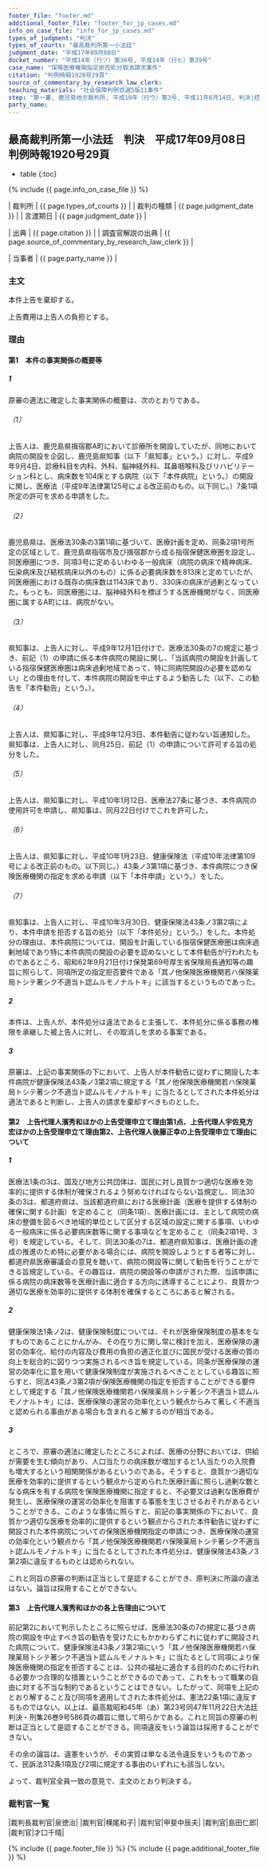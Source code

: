 ```yaml
---
footer_file: "footer.md"
additional_footer_file: "footer_for_jp_cases.md"
info_on_case_file: "info_for_jp_cases.md"
types_of_judgment: "判決"
types_of_courts: "最高裁判所第一小法廷"
judgment_date: "平成17年09月08日"
docket_number: "平成14年（行ツ）第36号, 平成14年（行ヒ）第39号"
case_name: "保険医療機関指定拒否処分取消請求事件"
citation: "判例時報1920号29頁"
source_of_commentary_by_research_law_clerk:
teaching_materials: "社会保障判例百選5版11事件"
step: "第一審, 鹿児島地方裁判所, 平成10年（行ウ）第3号, 平成11年6月14日, 判決|控訴審, 福岡高等裁判所宮崎支部, 平成11年（行コ）第5号, 平成13年10月30日, 判決"
party_name:
---
```


## 最高裁判所第一小法廷　判決　平成17年09月08日　判例時報1920号29頁

* table
{:toc}

{% include {{ page.info_on_case_file }}  %}



| 裁判所 | {{ page.types_of_courts }} |
| 裁判の種類 |  {{ page.judgment_date }}  |
| 言渡期日 |  {{ page.judgment_date }}  |


| 出典 |  {{ page.citation }}  |
| 調査官解説の出典 |  {{ page.source_of_commentary_by_research_law_clerk }}  |


| 当事者 |  {{ page.party_name }}  |




### 主文



本件上告を棄却する。

上告費用は上告人の負担とする。





### 理由



#### 第1　本件の事実関係の概要等

##### 1

原審の適法に確定した事実関係の概要は、次のとおりである。

###### （1）

上告人は、鹿児島県揖宿郡A町において診療所を開設していたが、同地において病院の開設を企図し、鹿児島県知事（以下「県知事」という。）に対し、平成9年9月4日、診療科目を内科、外科、脳神経外科、耳鼻咽喉科及びリハビリテーション科とし、病床数を104床とする病院（以下「本件病院」という。）の開設に関し、医療法（平成9年法律第125号による改正前のもの。以下同じ。）7条1項所定の許可を求める申請をした。

###### （2）

鹿児島県は、医療法30条の3第1項に基づいて、医療計画を定め、同条2項1号所定の区域として、鹿児島県指宿市及び揖宿郡から成る指宿保健医療圏を設定し、同医療圏につき、同項3号に定めるいわゆる一般病床（病院の病床で精神病床、伝染病床及び結核病床以外のもの）に係る必要病床数を813床と定めていたが、同医療圏における既存の病床数は1143床であり、330床の病床が過剰となっていた。もっとも、同医療圏には、脳神経外科を標ぼうする医療機関がなく、同医療圏に属するA町には、病院がない。

###### （3）

県知事は、上告人に対し、平成9年12月1日付けで、医療法30条の7の規定に基づき、前記（1）の申請に係る本件病院の開設に関し、「当該病院の開設を計画している指宿保健医療圏は病床過剰地域であって、特に同病院開設の必要を認めない」との理由を付して、本件病院の開設を中止するよう勧告した（以下、この勧告を「本件勧告」という。）。

###### （4）

上告人は、県知事に対し、平成9年12月3日、本件勧告に従わない旨通知した。県知事は、上告人に対し、同月25日、前記（1）の申請について許可する旨の処分をした。

###### （5）

上告人は、県知事に対し、平成10年1月12日、医療法27条に基づき、本件病院の使用許可を申請し、県知事は、同月22日付けでこれを許可した。

###### （6）

上告人は、県知事に対し、平成10年1月23日、健康保険法（平成10年法律第109号による改正前のもの。以下同じ。）43条ノ3第1項に基づき、本件病院につき保険医療機関の指定を求める申請（以下「本件申請」という。）をした。

###### （7）

県知事は、上告人に対し、平成10年3月30日、健康保険法43条ノ3第2項により、本件申請を拒否する旨の処分（以下「本件処分」という。）をした。本件処分の理由は、本件病院については、開設を計画している指宿保健医療圏は病床過剰地域であり特に本件病院の開設の必要を認めないとして本件勧告が行われたものであるところ、昭和62年9月21日付け保発第69号厚生省保険局長通知等の趣旨に照らして、同項所定の指定拒否要件である「其ノ他保険医療機関若ハ保険薬局トシテ著シク不適当ト認ムルモノナルトキ」に該当するというものであった。

##### 2

本件は、上告人が、本件処分は違法であると主張して、本件処分に係る事務の権限を承継した被上告人に対し、その取消しを求める事案である。

##### 3

原審は、上記の事実関係の下において、上告人が本件勧告に従わずに開設した本件病院が健康保険法43条ノ3第2項に規定する「其ノ他保険医療機関若ハ保険薬局トシテ著シク不適当ト認ムルモノナルトキ」に当たるとしてされた本件処分は適法であると判断し、上告人の請求を棄却すべきものとした。

#### 第2　上告代理人濱秀和ほかの上告受理申立て理由第1点、上告代理人宇佐見方宏ほかの上告受理申立て理由第2、上告代理人後藤正幸の上告受理申立て理由について

##### 1

医療法1条の3は、国及び地方公共団体は、国民に対し良質かつ適切な医療を効率的に提供する体制が確保されるよう努めなければならない旨規定し、同法30条の3は、都道府県は、当該都道府県における医療計画（医療を提供する体制の確保に関する計画）を定めること（同条1項）、医療計画には、主として病院の病床の整備を図るべき地域的単位として区分する区域の設定に関する事項、いわゆる一般病床に係る必要病床数等に関する事項などを定めること（同条2項1号、3号）を規定している。そして、同法30条の7は、都道府県知事は、医療計画の達成の推進のため特に必要がある場合には、病院を開設しようとする者等に対し、都道府県医療審議会の意見を聴いて、病院の開設等に関して勧告を行うことができる旨規定している。その趣旨は、病院の開設等の申請がされた際、当該申請に係る病院の病床数等を医療計画に適合する方向に誘導することにより、良質かつ適切な医療を効率的に提供する体制を確保するところにあると解される。

##### 2

健康保険法1条ノ2は、健康保険制度については、それが医療保険制度の基本をなすものであることにかんがみ、その在り方に関し常に検討を加え、医療保険の運営の効率化、給付の内容及び費用の負担の適正化並びに国民が受ける医療の質の向上を総合的に図りつつ実施されるべき旨を規定している。同条が医療保険の運営の効率化に意を用いて健康保険制度が実施されるべきこととしている趣旨に照らすと、同法43条ノ3第2項が保険医療機関の指定を拒否することができる要件として規定する「其ノ他保険医療機関若ハ保険薬局トシテ著シク不適当ト認ムルモノナルトキ」には、医療保険の運営の効率化という観点からみて著しく不適当と認められる事由がある場合も含まれると解するのが相当である。

##### 3

ところで、原審の適法に確定したところによれば、医療の分野においては、供給が需要を生む傾向があり、人口当たりの病床数が増加すると1人当たりの入院費も増大するという相関関係があるというのである。そうすると、良質かつ適切な医療を効率的に提供するという観点から定められた医療計画に照らし過剰な数となる病床を有する病院を保険医療機関に指定すると、不必要又は過剰な医療費が発生し、医療保険の運営の効率化を阻害する事態を生じさせるおそれがあるということができる。このような事情に照らすと、前記の事実関係の下において、良質かつ適切な医療を効率的に提供するという観点からされた本件勧告に従わずに開設された本件病院についての保険医療機関指定の申請につき、医療保険の運営の効率化という観点から「其ノ他保険医療機関若ハ保険薬局トシテ著シク不適当ト認ムルモノナルトキ」に当たるとしてされた本件処分は、健康保険法43条ノ3第2項に違反するものとは認められない。

これと同旨の原審の判断は正当として是認することができ、原判決に所論の違法はない。論旨は採用することができない。

#### 第3　上告代理人濱秀和ほかの各上告理由について

前記第2において判示したところに照らせば、医療法30条の7の規定に基づき病院の開設を中止すべき旨の勧告を受けたにもかかわらずこれに従わずに開設された病院について、健康保険法43条ノ3第2項にいう「其ノ他保険医療機関若ハ保険薬局トシテ著シク不適当ト認ムルモノナルトキ」に当たるとして同項により保険医療機関の指定を拒否することは、公共の福祉に適合する目的のために行われる必要かつ合理的な措置ということができるのであって、これをもって職業の自由に対する不当な制約であるということはできない。したがって、同項を上記のとおり解すること及び同項を適用してされた本件処分は、憲法22条1項に違反するものではない。以上は、最高裁昭和45年（あ）第23号同47年11月22日大法廷判決・刑集26巻9号586頁の趣旨に徴して明らかである。これと同旨の原審の判断は正当として是認することができる。同項違反をいう論旨は採用することができない。

その余の論旨は、違憲をいうが、その実質は単なる法令違反をいうものであって、民訴法312条1項及び2項に規定する事由のいずれにも該当しない。

よって、裁判官全員一致の意見で、主文のとおり判決する。

### 裁判官一覧

|裁判長裁判官|泉徳治|
|裁判官|横尾和子|
|裁判官|甲斐中辰夫|
|裁判官|島田仁郎|
|裁判官|才口千晴|


{% include {{ page.footer_file }}  %}
{% include {{ page.additional_footer_file }}  %}
